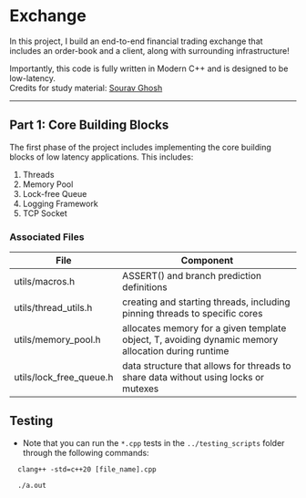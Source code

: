 # Exchange
In this project, I build an end-to-end financial trading exchange that includes an order-book and a client, along with surrounding infrastructure!

Importantly, this code is fully written in Modern C++ and is designed to be low-latency. <br />
Credits for study material: [Sourav Ghosh](https://www.packtpub.com/product/building-low-latency-applications-with-c/9781837639359)

-----

Part 1: Core Building Blocks
------
The first phase of the project includes implementing the core building blocks of low latency applications.
This includes:
1. Threads
2. Memory Pool
3. Lock-free Queue
4. Logging Framework
5. TCP Socket

### Associated Files

| File                       | Component                                                                                         |
|----------------------------|---------------------------------------------------------------------------------------------------|
| utils/macros.h             | ASSERT() and branch prediction definitions                                                        |
| utils/thread_utils.h       | creating and starting threads, including pinning threads to specific cores                        |
| utils/memory_pool.h        | allocates memory for a given template object, T, avoiding dynamic memory allocation during runtime|
| utils/lock_free_queue.h    | data structure that allows for threads to share data without using locks or mutexes               |

Testing
-------
* Note that you can run the ``*.cpp`` tests in the ``../testing_scripts`` folder through the following commands:

```
  clang++ -std=c++20 [file_name].cpp
```
```
  ./a.out
```

